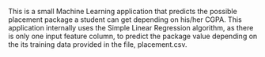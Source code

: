 This is a small Machine Learning application that predicts the possible placement package a student can get depending on his/her CGPA.
This application internally uses the Simple Linear Regression algorithm, as there is only one input feature column, to predict the 
package value depending on the its training data provided in the file, placement.csv.

